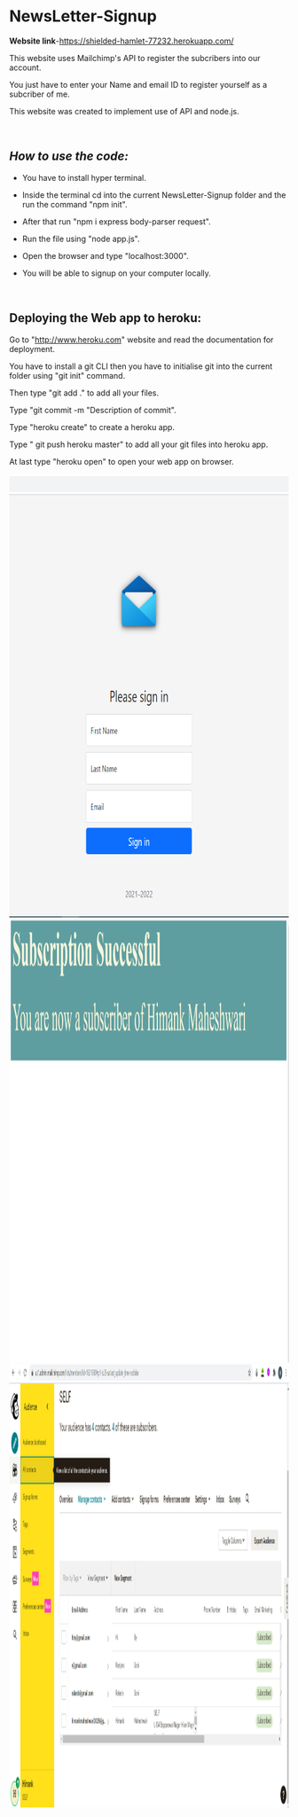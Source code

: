 # NewsLetter-Signup
**Website link**-https://shielded-hamlet-77232.herokuapp.com/

This website uses Mailchimp's API to register the subcribers into our account.

You just have to enter your Name and email ID to register yourself as a subcriber of me.

This website was created to implement use of API and node.js.

<br>

## *How to use the code:*

- You have to install hyper terminal.

- Inside the terminal cd into the current NewsLetter-Signup folder and the run the command "npm init".

- After that run "npm i express body-parser request".

- Run the file using "node app.js".

- Open the browser and type "localhost:3000".

- You will be able to signup on your computer locally.
 <br>





## **Deploying the Web app to heroku:**

Go to "http://www.heroku.com" website and read the documentation for deployment.

You have to install a git CLI then you have to initialise git into the current folder using "git init" command.

Then type "git add ." to add all your files.

Type "git commit -m "Description of commit".

Type "heroku create" to create a heroku app.

Type " git push heroku master" to add all your git files into heroku app.

At last type "heroku open" to open your web app on browser.
<br>



<img src="https://github.com/himank3029/NewsLetter-Signup/blob/main/NewsLetter-Signup/Screenshot/SignUp%20page.png" width="2500" height="800" alt=""> 
<img src="https://github.com/himank3029/NewsLetter-Signup/blob/main/NewsLetter-Signup/Screenshot/signin2.PNG" width="2500" height="800" alt=""> 
<img src="https://github.com/himank3029/NewsLetter-Signup/blob/main/NewsLetter-Signup/Screenshot/Audience1.PNG" width="2500" height="800" alt=""> 




